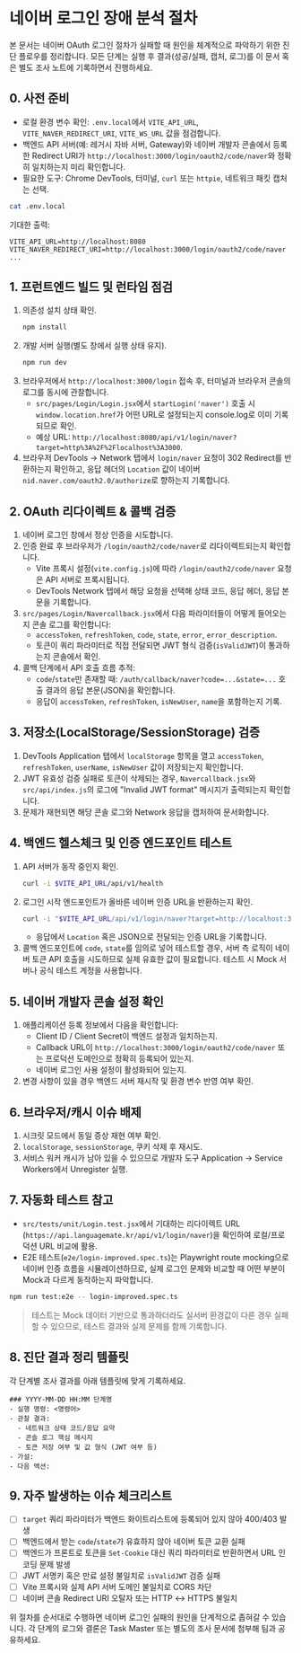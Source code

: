 # 네이버 로그인 장애 분석 절차

본 문서는 네이버 OAuth 로그인 절차가 실패할 때 원인을 체계적으로 파악하기 위한 진단 플로우를 정리합니다. 모든 단계는 실행 후 결과(성공/실패, 캡처, 로그)를 이 문서 혹은 별도 조사 노트에 기록하면서 진행하세요.

## 0. 사전 준비
- 로컬 환경 변수 확인: `.env.local`에서 `VITE_API_URL`, `VITE_NAVER_REDIRECT_URI`, `VITE_WS_URL` 값을 점검합니다.
- 백엔드 API 서버(예: 레거시 자바 서버, Gateway)와 네이버 개발자 콘솔에서 등록한 Redirect URI가 `http://localhost:3000/login/oauth2/code/naver`와 정확히 일치하는지 미리 확인합니다.
- 필요한 도구: Chrome DevTools, 터미널, `curl` 또는 `httpie`, 네트워크 패킷 캡처는 선택.

```bash
cat .env.local
```

기대한 출력:
```
VITE_API_URL=http://localhost:8080
VITE_NAVER_REDIRECT_URI=http://localhost:3000/login/oauth2/code/naver
...
```

## 1. 프런트엔드 빌드 및 런타임 점검
1. 의존성 설치 상태 확인.
    ```bash
    npm install
    ```
2. 개발 서버 실행(별도 창에서 실행 상태 유지).
    ```bash
    npm run dev
    ```
3. 브라우저에서 `http://localhost:3000/login` 접속 후, 터미널과 브라우저 콘솔의 로그를 동시에 관찰합니다.
   - `src/pages/Login/Login.jsx`에서 `startLogin('naver')` 호출 시 `window.location.href`가 어떤 URL로 설정되는지 console.log로 이미 기록되므로 확인.
   - 예상 URL: `http://localhost:8080/api/v1/login/naver?target=http%3A%2F%2Flocalhost%3A3000`.
4. 브라우저 DevTools → Network 탭에서 `login/naver` 요청이 302 Redirect를 반환하는지 확인하고, 응답 헤더의 `Location` 값이 네이버 `nid.naver.com/oauth2.0/authorize`로 향하는지 기록합니다.

## 2. OAuth 리다이렉트 & 콜백 검증
1. 네이버 로그인 창에서 정상 인증을 시도합니다.
2. 인증 완료 후 브라우저가 `/login/oauth2/code/naver`로 리다이렉트되는지 확인합니다.
   - Vite 프록시 설정(`vite.config.js`)에 따라 `/login/oauth2/code/naver` 요청은 API 서버로 프록시됩니다.
   - DevTools Network 탭에서 해당 요청을 선택해 상태 코드, 응답 헤더, 응답 본문을 기록합니다.
3. `src/pages/Login/Navercallback.jsx`에서 다음 파라미터들이 어떻게 들어오는지 콘솔 로그를 확인합니다:
   - `accessToken`, `refreshToken`, `code`, `state`, `error`, `error_description`.
   - 토큰이 쿼리 파라미터로 직접 전달되면 JWT 형식 검증(`isValidJWT`)이 통과하는지 콘솔에서 확인.
4. 콜백 단계에서 API 호출 흐름 추적:
   - `code`/`state`만 존재할 때: `/auth/callback/naver?code=...&state=...` 호출 결과의 응답 본문(JSON)을 확인합니다.
   - 응답이 `accessToken`, `refreshToken`, `isNewUser`, `name`을 포함하는지 기록.

## 3. 저장소(LocalStorage/SessionStorage) 검증
1. DevTools Application 탭에서 `localStorage` 항목을 열고 `accessToken`, `refreshToken`, `userName`, `isNewUser` 값이 저장되는지 확인합니다.
2. JWT 유효성 검증 실패로 토큰이 삭제되는 경우, `Navercallback.jsx`와 `src/api/index.js`의 로그에 "Invalid JWT format" 메시지가 출력되는지 확인합니다.
3. 문제가 재현되면 해당 콘솔 로그와 Network 응답을 캡처하여 문서화합니다.

## 4. 백엔드 헬스체크 및 인증 엔드포인트 테스트
1. API 서버가 동작 중인지 확인.
    ```bash
    curl -i $VITE_API_URL/api/v1/health
    ```
2. 로그인 시작 엔드포인트가 올바른 네이버 인증 URL을 반환하는지 확인.
    ```bash
    curl -i "$VITE_API_URL/api/v1/login/naver?target=http://localhost:3000"
    ```
   - 응답에서 `Location` 혹은 JSON으로 전달되는 인증 URL을 기록합니다.
3. 콜백 엔드포인트에 `code`, `state`를 임의로 넣어 테스트할 경우, 서버 측 로직이 네이버 토큰 API 호출을 시도하므로 실제 유효한 값이 필요합니다. 테스트 시 Mock 서버나 공식 테스트 계정을 사용합니다.

## 5. 네이버 개발자 콘솔 설정 확인
1. 애플리케이션 등록 정보에서 다음을 확인합니다:
   - Client ID / Client Secret이 백엔드 설정과 일치하는지.
   - Callback URL이 `http://localhost:3000/login/oauth2/code/naver` 또는 프로덕션 도메인으로 정확히 등록되어 있는지.
   - 네이버 로그인 사용 설정이 활성화되어 있는지.
2. 변경 사항이 있을 경우 백엔드 서버 재시작 및 환경 변수 반영 여부 확인.

## 6. 브라우저/캐시 이슈 배제
1. 시크릿 모드에서 동일 증상 재현 여부 확인.
2. `localStorage`, `sessionStorage`, 쿠키 삭제 후 재시도.
3. 서비스 워커 캐시가 남아 있을 수 있으므로 개발자 도구 Application → Service Workers에서 Unregister 실행.

## 7. 자동화 테스트 참고
- `src/tests/unit/Login.test.jsx`에서 기대하는 리다이렉트 URL (`https://api.languagemate.kr/api/v1/login/naver`)을 확인하여 로컬/프로덕션 URL 비교에 활용.
- E2E 테스트(`e2e/login-improved.spec.ts`)는 Playwright route mocking으로 네이버 인증 흐름을 시뮬레이션하므로, 실제 로그인 문제와 비교할 때 어떤 부분이 Mock과 다르게 동작하는지 파악합니다.

```bash
npm run test:e2e -- login-improved.spec.ts
```

> 테스트는 Mock 데이터 기반으로 통과하더라도 실서버 환경값이 다른 경우 실패할 수 있으므로, 테스트 결과와 실제 문제를 함께 기록합니다.

## 8. 진단 결과 정리 템플릿
각 단계별 조사 결과를 아래 템플릿에 맞게 기록하세요.

```
### YYYY-MM-DD HH:MM 단계명
- 실행 명령: <명령어>
- 관찰 결과:
  - 네트워크 상태 코드/응답 요약
  - 콘솔 로그 핵심 메시지
  - 토큰 저장 여부 및 값 형식 (JWT 여부 등)
- 가설:
- 다음 액션:
```

## 9. 자주 발생하는 이슈 체크리스트
- [ ] `target` 쿼리 파라미터가 백엔드 화이트리스트에 등록되어 있지 않아 400/403 발생
- [ ] 백엔드에서 받는 `code`/`state`가 유효하지 않아 네이버 토큰 교환 실패
- [ ] 백엔드가 프론트로 토큰을 `Set-Cookie` 대신 쿼리 파라미터로 반환하면서 URL 인코딩 문제 발생
- [ ] JWT 서명키 혹은 만료 설정 불일치로 `isValidJWT` 검증 실패
- [ ] Vite 프록시와 실제 API 서버 도메인 불일치로 CORS 차단
- [ ] 네이버 콘솔 Redirect URI 오탈자 또는 HTTP ↔ HTTPS 불일치

위 절차를 순서대로 수행하면 네이버 로그인 실패의 원인을 단계적으로 좁혀갈 수 있습니다. 각 단계의 로그와 결론은 Task Master 또는 별도의 조사 문서에 첨부해 팀과 공유하세요.
